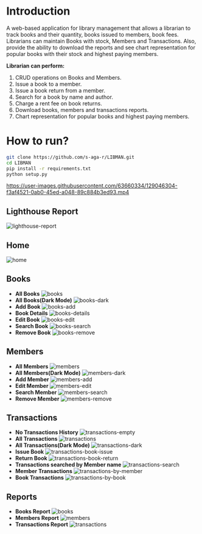 # **Introduction**

A web-based application for library management that allows a librarian to track books and their quantity, books issued to members, book fees. Librarians can maintain Books with stock, Members and Transactions. Also, provide the ability to download the reports and see chart representation for popular books with their stock and highest paying members.

**Librarian can perform:**

1. CRUD operations on Books and Members.
2. Issue a book to a member.
3. Issue a book return from a member.
4. Search for a book by name and author.
5. Charge a rent fee on book returns.
6. Download books, members and transactions reports.
7. Chart representation for popular books and highest paying members.

# **How to run?**

```bash
git clone https://github.com/s-aga-r/LIBMAN.git
cd LIBMAN
pip install -r requirements.txt
python setup.py
```

https://user-images.githubusercontent.com/63660334/129046304-f3af4521-0ab0-45ed-a048-89c884b3ed93.mp4

## **Lighthouse Report**
![lighthouse-report](https://user-images.githubusercontent.com/63660334/129329590-4ebdc207-9de6-4a38-b18d-f59d0b09f194.png)
## **Home**
![home](https://user-images.githubusercontent.com/63660334/129039555-d3bd811b-c18f-465e-9382-49dfe8b51744.png)
## **Books**
* **All Books**
![books](https://user-images.githubusercontent.com/63660334/129039445-731ee8eb-e199-4a3c-8479-610d48fe68db.png)
* **All Books(Dark Mode)**
![books-dark](https://user-images.githubusercontent.com/63660334/129039669-fc5038f0-2436-4dfd-b42d-f370b33c06d2.png)
* **Add Book**
![books-add](https://user-images.githubusercontent.com/63660334/128862990-efd7eb8a-3ce2-42f1-a9c4-35d756234282.png)
* **Book Details**
![books-details](https://user-images.githubusercontent.com/63660334/128863029-63b4c2d5-8903-4409-a859-9950227f17c5.png)
* **Edit Book**
![books-edit](https://user-images.githubusercontent.com/63660334/128863055-058dcc3c-0705-4317-8498-2e21551ed9e1.png)
* **Search Book**
![books-search](https://user-images.githubusercontent.com/63660334/129039793-4a19f77a-5936-425e-9be0-82fd6bdccf64.png)
* **Remove Book**
![books-remove](https://user-images.githubusercontent.com/63660334/129039872-51298aaa-021b-4b69-a428-23f3997f0608.png)
## **Members**
* **All Members**
![members](https://user-images.githubusercontent.com/63660334/129040010-a7634c8e-33d2-4855-ae85-733f43a1a04f.png)
* **All Members(Dark Mode)**
![members-dark](https://user-images.githubusercontent.com/63660334/129040062-d67c1488-bc71-4b60-b690-44deb49bdeee.png)
* **Add Member**
![members-add](https://user-images.githubusercontent.com/63660334/128863601-ca1ffad2-ce3b-4c4d-b971-f6558cec8d57.png)
* **Edit Member**
![members-edit](https://user-images.githubusercontent.com/63660334/128863615-3cc8cc7e-544e-4ce5-aa92-688f346bfc8c.png)
* **Search Member**
![members-search](https://user-images.githubusercontent.com/63660334/129040132-9788fd6f-157a-4dcc-9068-c7ef485c281c.png)
* **Remove Member**
![members-remove](https://user-images.githubusercontent.com/63660334/129040191-d497c4cc-88ba-4d26-9c61-7fda3ae9bf3c.png)
## **Transactions**
* **No Transactions History**
![transactions-empty](https://user-images.githubusercontent.com/63660334/128864222-60beaece-edc7-497c-9ed8-e7ad761750e7.png)
* **All Transactions**
![transactions](https://user-images.githubusercontent.com/63660334/129040464-77f7c6f8-5b29-45db-af3e-acccba4ab7f1.png)
* **All Transactions(Dark Mode)**
![transactions-dark](https://user-images.githubusercontent.com/63660334/129040761-8ad95fc5-bc3d-49f1-b2db-79a381b46ecb.png)
* **Issue Book**
![transactions-book-issue](https://user-images.githubusercontent.com/63660334/129040555-9b292fe1-21b4-4286-86f7-0c6d0b0e1b89.png)
* **Return Book**
![transactions-book-return](https://user-images.githubusercontent.com/63660334/129040601-4f3e3375-7661-4cd0-a1e7-50c96442285b.png)
* **Transactions searched by Member name**
![transactions-search](https://user-images.githubusercontent.com/63660334/129040901-6ddbf0ef-548c-463b-8d4d-0eb786f91cae.png)
* **Member Transactions**
![transactions-by-member](https://user-images.githubusercontent.com/63660334/129040707-4a7e662c-1873-400a-bc6c-b7116c72133b.png)
* **Book Transactions**
![transactions-by-book](https://user-images.githubusercontent.com/63660334/129040655-67805b37-c838-47b0-9b4b-9dda787005ca.png)
## **Reports**
* **Books Report**
![books](https://user-images.githubusercontent.com/63660334/129041508-5026f170-5083-4eab-91f9-d00ba759c5f2.png)
* **Members Report**
![members](https://user-images.githubusercontent.com/63660334/129041545-7b0d5aba-55e3-4d11-9804-94ce0077e475.png)
* **Transactions Report**
![transactions](https://user-images.githubusercontent.com/63660334/129143523-17115449-4fb6-4b20-8eec-8c61bad567bf.png)

